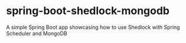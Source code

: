 # spring-boot-shedlock-mongodb
A simple Spring Boot app showcasing how to use Shedlock with Spring Scheduler and MongoDB

